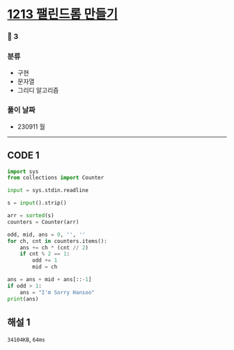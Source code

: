 # [1213 팰린드롬 만들기](https://www.acmicpc.net/problem/1213)

### 🥈 3

### 분류

- 구현
- 문자열
- 그리디 알고리즘

### 풀이 날짜

- 230911 월

---

## CODE 1

```python
import sys
from collections import Counter

input = sys.stdin.readline

s = input().strip()

arr = sorted(s)
counters = Counter(arr)

odd, mid, ans = 0, '', ''
for ch, cnt in counters.items():
    ans += ch * (cnt // 2)
    if cnt % 2 == 1:
        odd += 1
        mid = ch

ans = ans + mid + ans[::-1]
if odd > 1:
    ans = "I'm Sorry Hansoo"
print(ans)
```

## 해설 1

`34104KB`, `64ms`
